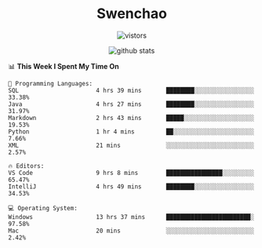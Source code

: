 <h1 align="center">Swenchao</h3>

<p align="center">
  <img src="https://visitor-badge.glitch.me/badge?page_id=Swenchao" alt="vistors" />
</p>

<p align="center">
  <img src="https://github-readme-stats.vercel.app/api?username=Swenchao&count_private=true&show_icons=true&theme=vue-dark&hide_title=true" alt="github stats" />
</p>

<!--START_SECTION:waka-->
📊 **This Week I Spent My Time On** 

```text
💬 Programming Languages: 
SQL                      4 hrs 39 mins       ████████░░░░░░░░░░░░░░░░░   33.38% 
Java                     4 hrs 27 mins       ████████░░░░░░░░░░░░░░░░░   31.97% 
Markdown                 2 hrs 43 mins       █████░░░░░░░░░░░░░░░░░░░░   19.53% 
Python                   1 hr 4 mins         ██░░░░░░░░░░░░░░░░░░░░░░░   7.66% 
XML                      21 mins             ░░░░░░░░░░░░░░░░░░░░░░░░░   2.57%

🔥 Editors: 
VS Code                  9 hrs 8 mins        ████████████████░░░░░░░░░   65.47% 
IntelliJ                 4 hrs 49 mins       ████████░░░░░░░░░░░░░░░░░   34.53%

💻 Operating System: 
Windows                  13 hrs 37 mins      ████████████████████████░   97.58% 
Mac                      20 mins             ░░░░░░░░░░░░░░░░░░░░░░░░░   2.42%

```


<!--END_SECTION:waka-->
